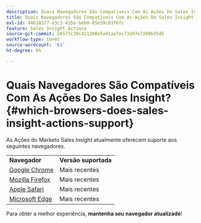 ```yaml
---
description: Quais Navegadores São Compatíveis Com As Ações Do Sales Insight? - Documentação do Marketo - Documentação do produto
title: Quais Navegadores São Compatíveis Com As Ações Do Sales Insight?
exl-id: 44610377-e3c3-435e-beb0-85e39c83f6fc
feature: Sales Insight Actions
source-git-commit: 26573c20c411208e5a01aa7ec73a97e7208b35d5
workflow-type: tm+mt
source-wordcount: '61'
ht-degree: 8%

---
```


# Quais Navegadores São Compatíveis Com As Ações Do Sales Insight? {#which-browsers-does-sales-insight-actions-support}

As Ações do Marketo Sales Insight atualmente oferecem suporte aos seguintes navegadores.

<table>
 <tbody>
 <tr>
   <td><strong>Navegador</strong></td>
   <td><strong>Versão suportada</strong></td>
  </tr>
  <tr>
   <td><a href="https://www.google.com/intl/en/chrome/">Google Chrome</a></td>
   <td>Mais recentes</td>
  </tr>
  <tr>
   <td><a href="https://www.mozilla.org/en-US/firefox/new/">Mozilla Firefox</a></td>
   <td>Mais recentes</td>
  </tr>
  <tr>
   <td><a href="https://www.apple.com/safari/">Apple Safari</a></td>
   <td>Mais recentes</td>
  </tr>
  <tr>
   <td><a href="https://www.microsoft.com/en-us/edge">Microsoft Edge</a></td>
   <td>Mais recentes</td>
  </tr>
 </tbody>
</table>

Para obter a melhor experiência, **mantenha seu navegador atualizado**!

